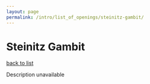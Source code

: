 ```yaml
---
layout: page
permalink: /intro/list_of_openings/steinitz-gambit/
---
```


# Steinitz Gambit

[back to list](..)

Description unavailable